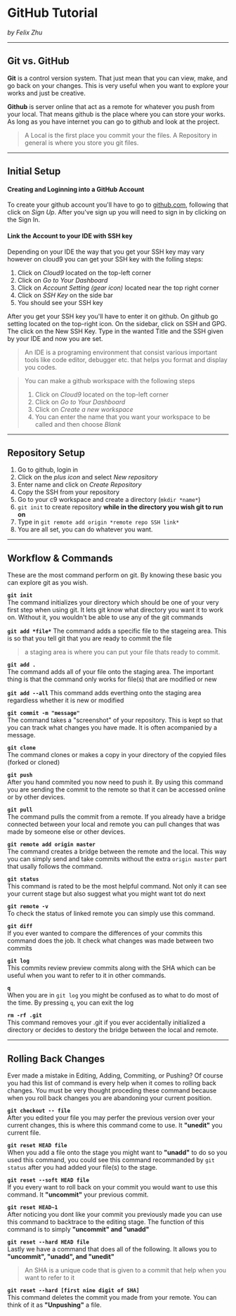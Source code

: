 # GitHub Tutorial

_by Felix Zhu_

---
## Git vs. GitHub

**Git** is a control version system.
That just mean that you can view, make, and go back on your changes.
This is very useful when you want to explore your works and just be creative. 

**Github** is server online that act as a remote for whatever you push from your local.
That means github is the place where you can store your works.
As long as you have internet you can go to github and look at the project.

>A Local is the first place you commit your the files. 
>A Repository in general is where you store you git files.   

---

## Initial Setup
#### Creating and Loginning into a GitHub Account  
To create your github account you'll have to go to [github.com](github.com),
following that click on _Sign Up_. After you've sign up you will need to sign in by clicking on the Sign In.
 
#### Link the Account to your IDE with SSH key
Depending on your IDE the way that you get your SSH key may vary however on cloud9 you can get your SSH key with the folling steps:  
  1. Click on _Cloud9_ located on the top-left corner
  2. Click on _Go to Your Dashboard_
  3. Click on _Account Setting (gear icon)_ located near the top right corner
  4. Click on _SSH Key_ on the side bar
  5. You should see your SSH key

After you get your SSH key you'll have to enter it on github.
On github go setting located on the top-right icon.
On the sidebar, click on SSH and GPG.
The click on the New SSH Key.
Type in the wanted Title and the SSH given by your IDE and now you are set.

>An IDE is a programing environment that consist various important tools like code editor, debugger etc.
that helps you format and display you codes.

>You can make a github workspace with the following steps
>1. Click on _Cloud9_ located on the top-left corner
>2. Click on _Go to Your Dashboard_
>3. Click on _Create a new workspace_
>4. You can enter the name that you want your workspace to be called and then choose _Blank_

---
## Repository Setup
1. Go to github, login in
2. Click on the _plus icon_ and select _New repository_
3. Enter name and click on _Create Repository_
4. Copy the SSH from your repository
5. Go to your c9 workspace and create a directory (`mkdir *name*`)
6. `git init` to create repository **while in the directory you wish git to run on**
7. Type in `git remote add origin *remote repo SSH link*`
8. You are all set, you can do whatever you want.



---
## Workflow & Commands
These are the most command perform on git.
By knowing these basic you can explore git as you wish.

**`git init`**  
The command initializes your directory which should be one of your very first step when using git.
It lets git know what directory you want it to work on. Without it, you wouldn't be able to use any of the git commands 

**`git add *file*`**
The command adds a specific file to the stageing area. This is so that you tell git that you are ready to commit the file
> a staging area is where you can put your file thats ready to commit.

**`git add .`**  
The command adds all of your file onto the staging area. The important thing is that the command only works for file(s) that are modified or new   

**`git add --all`**
This command adds everthing onto the staging area regardless whether it is new or modified

**`git commit -m "message"`**  
The command takes a "screenshot" of your repository. This is kept so that you can track what changes you have made.
It is often acompanied by a message.  

**`git clone`**  
The command clones or makes a copy in your directory of the copyied files (forked or cloned)

**`git push`**  
After you hand commited you now need to push it.
By using this command you are sending the commit to the remote so that it can be accessed online or by other devices.  

**`git pull`**  
The command pulls the commit from a remote.
If you already have a bridge connected between your local and remote you can pull changes that was made by someone else or other devices.

**`git remote add origin master`**  
The command creates a bridge between the remote and the local. This way you can simply send and take commits without the extra `origin master` part that usally follows the command.   

**`git status`**  
This command is rated to be the most helpful command. Not only it can see your current stage but also suggest what you might want tot do next  

**`git remote -v`**  
To check the status of linked remote you can simply use this command. 

**`git diff`**  
If you ever wanted to compare the differences of your commits this command does the job.
It check what changes was made between two commits

**`git log`**  
This commits review preview commits along with the SHA which can be useful when you want to refer to it in other commands.  

**`q`**  
When you are in `git log` you might be confused as to what to do most of the time. By pressing `q`, you can exit the log  

**`rm -rf .git`**  
This command removes your .git if you ever accidentally initialized a directory or decides to destory the bridge between the local and remote. 

---
## Rolling Back Changes
Ever made a mistake in Editing, Adding, Commiting, or Pushing?
Of course you had this list of command is every help when it comes to rolling back changes.
You must be very thought proceding these command because when you roll back changes you are abandoning your current position.

**`git checkout -- file`**  
After you edited your file you may perfer the previous version over your current changes,
this is where this command come to use. It **"unedit"** you current file.   

**`git reset HEAD file`**  
When you add a file onto the stage you might want to **"unadd"** to do so you used this command, 
you could see this command recommanded by `git status` after you had added your file(s) to the stage. 

**`git reset --soft HEAD file`**  
If you every want to roll back on your commit you would want to use this command. It **"uncommit"** your previous commit.  

**`git reset HEAD~1`**   
After noticing you dont like your commit you previously made you can use this command to backtrace to the editing stage.
The function of this command is to simply **"uncommit" and "unadd"**  

**`git reset --hard HEAD file`**  
Lastly we have a command that does all of the following. It allows you to **"uncommit", "unadd", and "unedit"**
 >An SHA is a unique code that is given to a commit that help when you want to refer to it
 
**`git reset --hard [first nine digit of SHA]`**  
This command deletes the commit you made from your remote.
You can think of it as **"Unpushing"** a file.



